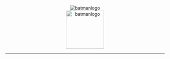 <div align ="center"><img src="https://readme-typing-svg.herokuapp.com?font=Staatliches&size=30&color=EB0C0C&center=true&lines=Muazzam+Soomro;I'm+Vengeance" alt="batmanlogo" /></div>
<div align="center">
    <img src="https://media.giphy.com/media/aCe9ntxCffOVn02FRt/giphy.gif" width ="120" " alt="batmanlogo" />
</div>
<hr>
